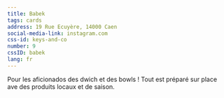 ```yaml
---
title: Babek
tags: cards
address: 19 Rue Ecuyère, 14000 Caen
social-media-link: instagram.com
css-id: keys-and-co
number: 9
cssID: babek
lang: fr
---
```

Pour les aficionados des dwich et des bowls ! Tout est préparé sur place ave des produits locaux et de saison.